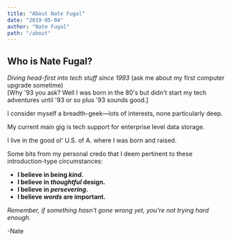 ```yaml
---
title: "About Nate Fugal"
date: "2019-05-04"
author: "Nate Fugal"
path: "/about"
---
```


## Who is Nate Fugal?

_Diving head-first into tech stuff since 1993_ (ask me about my first computer upgrade sometime) <br />
[Why '93 you ask? Well I was born in the 80's but didn't start my tech adventures until '93 or so plus '93 sounds good.]

I consider myself a breadth-geek—lots of interests, none particularly deep.

My current main gig is tech support for enterprise level data storage.

I live in the good ol' U.S. of A. where I was born and raised.

Some bits from my personal credo that I deem pertinent to these introduction-type circumstances:

  + **I believe in being _kind_.**
  + **I believe in _thoughtful_ design.**
  + **I believe in _persevering_.**
  + **I believe _words_ are important.**

_Remember, if something hasn't gone wrong yet, you're not trying hard enough._

-Nate
